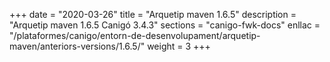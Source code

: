 +++
date        = "2020-03-26"
title       = "Arquetip maven 1.6.5"
description = "Arquetip maven 1.6.5 Canigó 3.4.3"
sections    = "canigo-fwk-docs"
enllac		= "/plataformes/canigo/entorn-de-desenvolupament/arquetip-maven/anteriors-versions/1.6.5/"
weight		= 3
+++
